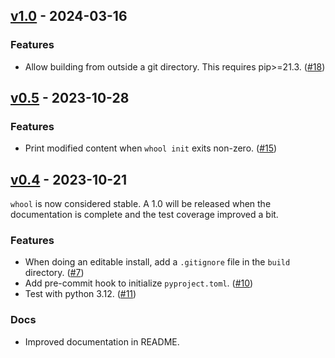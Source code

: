 ## [v1.0](https://github.com/sbidoul/whool/tree/v1.0) - 2024-03-16


### Features

- Allow building from outside a git directory. This requires pip>=21.3. ([#18](https://github.com/sbidoul/whool/issues/18))


## [v0.5](https://github.com/sbidoul/whool/tree/v0.5) - 2023-10-28


### Features

- Print modified content when `whool init` exits non-zero. ([#15](https://github.com/sbidoul/whool/issues/15))


## [v0.4](https://github.com/sbidoul/whool/tree/v0.4) - 2023-10-21

`whool` is now considered stable. A 1.0 will be released when the documentation is
complete and the test coverage improved a bit.

### Features

- When doing an editable install, add a `.gitignore` file in the `build` directory. ([#7](https://github.com/sbidoul/whool/issues/7))
- Add pre-commit hook to initialize `pyproject.toml`. ([#10](https://github.com/sbidoul/whool/issues/10))
- Test with python 3.12. ([#11](https://github.com/sbidoul/whool/issues/11))

### Docs

- Improved documentation in README.
